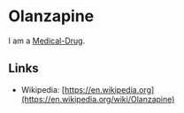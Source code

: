# Olanzapine

I am a [Medical-Drug](800007.md).

## Links

- Wikipedia: [https://en.wikipedia.org](https://en.wikipedia.org/wiki/Olanzapine)
